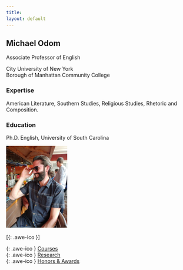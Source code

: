 ```yaml
---
title:
layout: default
---
```

 
## Michael Odom
Associate Professor of English   

City University of New York    
Borough of Manhattan Community College    

### Expertise

American Literature, Southern Studies, Religious Studies, Rhetoric and Composition.

### Education

Ph.D. English, University of South Carolina

<!-- <div style="text-align:center"> -->
<div>
<img src ="/icons/IMG_0173.JPG" width = "33%" />
</div>

[[<i class="fa fa-envelope-o"></i>](mailto:odomenglish@gmail.com){: .awe-ico }]

[<i class="fa fa-info"></i>](/courses/){: .awe-ico } [Courses](/courses/)   
[<i class="fa fa-info"></i>](/research/){: .awe-ico } [Research](/research/)    
[<i class="fa fa-info"></i>](/awards/){: .awe-ico } [Honors & Awards](/awards/)    

